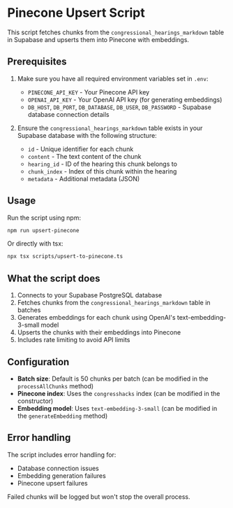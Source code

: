 # Pinecone Upsert Script

This script fetches chunks from the `congressional_hearings_markdown` table in Supabase and upserts them into Pinecone with embeddings.

## Prerequisites

1. Make sure you have all required environment variables set in `.env`:
   - `PINECONE_API_KEY` - Your Pinecone API key
   - `OPENAI_API_KEY` - Your OpenAI API key (for generating embeddings)
   - `DB_HOST`, `DB_PORT`, `DB_DATABASE`, `DB_USER`, `DB_PASSWORD` - Supabase database connection details

2. Ensure the `congressional_hearings_markdown` table exists in your Supabase database with the following structure:
   - `id` - Unique identifier for each chunk
   - `content` - The text content of the chunk
   - `hearing_id` - ID of the hearing this chunk belongs to
   - `chunk_index` - Index of this chunk within the hearing
   - `metadata` - Additional metadata (JSON)

## Usage

Run the script using npm:

```bash
npm run upsert-pinecone
```

Or directly with tsx:

```bash
npx tsx scripts/upsert-to-pinecone.ts
```

## What the script does

1. Connects to your Supabase PostgreSQL database
2. Fetches chunks from the `congressional_hearings_markdown` table in batches
3. Generates embeddings for each chunk using OpenAI's text-embedding-3-small model
4. Upserts the chunks with their embeddings into Pinecone
5. Includes rate limiting to avoid API limits

## Configuration

- **Batch size**: Default is 50 chunks per batch (can be modified in the `processAllChunks` method)
- **Pinecone index**: Uses the `congresshacks` index (can be modified in the constructor)
- **Embedding model**: Uses `text-embedding-3-small` (can be modified in the `generateEmbedding` method)

## Error handling

The script includes error handling for:
- Database connection issues
- Embedding generation failures
- Pinecone upsert failures

Failed chunks will be logged but won't stop the overall process.